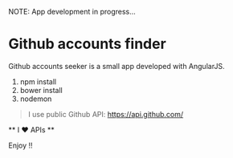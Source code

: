 NOTE: App development in progress...

# Github accounts finder

Github accounts seeker is a small app developed with AngularJS.

1. npm install
2. bower install
3. nodemon

> I use public Github API: https://api.github.com/

** I ❤ APIs **

Enjoy !!
